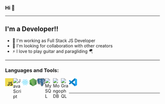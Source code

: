 ### Hi 👋
---
## I'm a Developer!!

- 🔭 I'm working as Full Stack JS Developer
- 👯 I'm looking for collaboration with other creators
- ⚡ I love to play guitar and paragliding 🪂

---
### Languages and Tools:

<img align="left" alt="JavaScript" width="26px" src="https://raw.githubusercontent.com/github/explore/80688e429a7d4ef2fca1e82350fe8e3517d3494d/topics/javascript/javascript.png" />
<img align="left" alt="JavaScript" width="26px" 
src="https://user-images.githubusercontent.com/2103922/191731162-b919731e-785a-4154-bdbe-62b6a08a3d98.png" />
<img align="left" alt="React" width="26px" src="https://raw.githubusercontent.com/github/explore/80688e429a7d4ef2fca1e82350fe8e3517d3494d/topics/react/react.png" />
<img align="left" alt="Node.js" width="26px" src="https://raw.githubusercontent.com/github/explore/80688e429a7d4ef2fca1e82350fe8e3517d3494d/topics/nodejs/nodejs.png" />
<img align="left" alt="SQL" width="26px" src="https://raw.githubusercontent.com/github/explore/80688e429a7d4ef2fca1e82350fe8e3517d3494d/topics/postgresql/postgresql.png" />
<img align="left" alt="MySQL" width="26px" 
src="https://user-images.githubusercontent.com/2103922/196214389-3cc71892-f16f-4351-b879-0940fe148e71.png" />
<img align="left" alt="MongoDB" width="26px" 
src="https://user-images.githubusercontent.com/2103922/196213871-c0f267f4-2397-4280-a841-dea25ca7572e.png" />
<img align="left" alt="GraphQL" width="26px" 
src="https://user-images.githubusercontent.com/2103922/196214268-63132451-a695-4c82-98ed-380f52b53c65.png" />
<img align="left" alt="Visual Studio Code" width="26px" src="https://raw.githubusercontent.com/github/explore/80688e429a7d4ef2fca1e82350fe8e3517d3494d/topics/visual-studio-code/visual-studio-code.png" />

<br />
<br />

---
<!-- ### 📕 Latest Blog Posts

<!-- BLOG-POST-LIST:START -->
<!-- BLOG-POST-LIST:END -->
